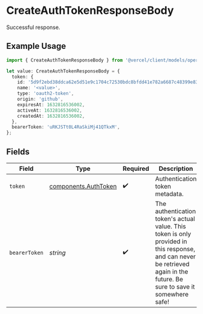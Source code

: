 # CreateAuthTokenResponseBody

Successful response.

## Example Usage

```typescript
import { CreateAuthTokenResponseBody } from '@vercel/client/models/operations';

let value: CreateAuthTokenResponseBody = {
  token: {
    id: '5d9f2ebd38ddca62e5d51e9c1704c72530bdc8bfdd41e782a6687c48399e8391',
    name: '<value>',
    type: 'oauth2-token',
    origin: 'github',
    expiresAt: 1632816536002,
    activeAt: 1632816536002,
    createdAt: 1632816536002,
  },
  bearerToken: 'uRKJSTt0L4RaSkiMj41QTkxM',
};
```

## Fields

| Field         | Type                                                         | Required           | Description                                                                                                                                                               | Example                  |
| ------------- | ------------------------------------------------------------ | ------------------ | ------------------------------------------------------------------------------------------------------------------------------------------------------------------------- | ------------------------ |
| `token`       | [components.AuthToken](../../models/components/authtoken.md) | :heavy_check_mark: | Authentication token metadata.                                                                                                                                            |                          |
| `bearerToken` | _string_                                                     | :heavy_check_mark: | The authentication token's actual value. This token is only provided in this response, and can never be retrieved again in the future. Be sure to save it somewhere safe! | uRKJSTt0L4RaSkiMj41QTkxM |
